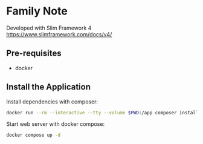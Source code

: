 # Family Note

Developed with Slim Framework 4 https://www.slimframework.com/docs/v4/

## Pre-requisites

- docker

## Install the Application

Install dependencies with composer:

```bash
docker run --rm --interactive --tty --volume $PWD:/app composer install
```

Start web server with docker compose:

```bash
docker compose up -d
```
